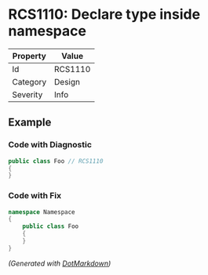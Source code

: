# RCS1110: Declare type inside namespace

| Property | Value   |
| -------- | ------- |
| Id       | RCS1110 |
| Category | Design  |
| Severity | Info    |

## Example

### Code with Diagnostic

```csharp
public class Foo // RCS1110
{
}
```

### Code with Fix

```csharp
namespace Namespace
{
    public class Foo
    {
    }
}
```


*\(Generated with [DotMarkdown](http://github.com/JosefPihrt/DotMarkdown)\)*